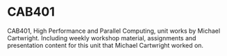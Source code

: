 # CAB401
CAB401, High Performance and Parallel Computing, unit works by Michael Cartwright. Including weekly workshop material, assignments and presentation content for this unit that Michael Cartwright worked on.
